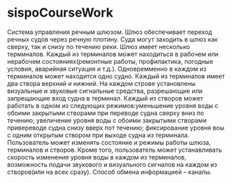 # sispoCourseWork
Система управления речным шлюзом. 
Шлюз обеспечивает переход речных судов через речную плотину. Суда могут заходить в шлюз как  сверху, так и снизу по течению реки. Шлюз имеет несколько терминалов. Каждый из терминалов может находиться в рабочем  или нерабочем состояниях(ремонтные работы, профилактика, погодные условия, аварийная ситуация и т.д.). Одновремменно в каждом из терминалов может находится одно судно. Каждый из терминалов имеет два створа верхний и нижний. На каждом строве установлены визуальные и звуковые сигнальные средства, разрешающие или запрещающие вход судна в терминал. Каждый из створов может работать в одном из следующих режимов:уменьшение уровня воды с обоими закрытыми створами при переводе судна сверху вниз по течению; увеличение уровня воды с обоими закрытыми створами привереводе судна снизу вверх пот течению; фиксирование уровня воы с одним открытым створом при выходе судна из терминала. Пользователь может изменять состояние и режимы работы шлюза, терминалов и створов. Кроме того, пользователь может устанавливать скорость изменения уровня воды в каждом из терминалов, возможность подачи звукового и визуального сигналов на каждом из створов(или на всех сразу). Способ обмена информацией – каналы.
